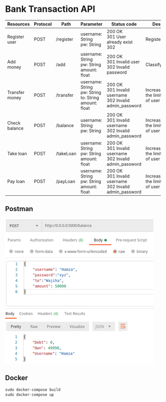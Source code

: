 # Bank Transaction API

| Resources        | Protocol | Path      | Parameter                                                     | Status code                                                  | Description                                   |
|------------------|----------|-----------|---------------------------------------------------------------|--------------------------------------------------------------|-----------------------------------------------|
| Register<br>user | POST     | /register | username: String<br>pw: String                                | 200 OK<br>301 User already exist<br>302                      | Register a user                               |
| Add money        | POST     | /add      | username: String<br>pw: String<br>amount: float               | 200 OK<br>301 Invalid user<br>302 Invalid password           | Classify image                                |
| Transfer money   | POST     | /transfer | username: String<br>pw: String<br>to: String<br>amount: float | 200 OK<br>301 Invalid username<br>302 Invalid admin_password | Increase/decrease the limit of tokens of user |
| Check balance    | POST     | /balance  | username: String<br>pw: String                                | 200 OK<br>301 Invalid username<br>302 Invalid admin_password | Increase/decrease the limit of tokens of user |
| Take loan        | POST     | /takeLoan | username: String<br>pw: String<br>amount: float               | 200 OK<br>301 Invalid username<br>302 Invalid admin_password | Increase/decrease the limit of tokens of user |
| Pay loan         | POST     | /payLoan  | username: String<br>pw: String<br>amount: float               | 200 OK<br>301 Invalid username<br>302 Invalid admin_password | Increase/decrease the limit of tokens of user |


## Postman

![]( bankAPI.png )

## Docker
```
sudo docker-compose build
sudo docker-compose up
```